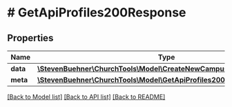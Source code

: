 # # GetApiProfiles200Response

## Properties

Name | Type | Description | Notes
------------ | ------------- | ------------- | -------------
**data** | [**\StevenBuehner\ChurchTools\Model\CreateNewCampus201ResponseData[]**](CreateNewCampus201ResponseData.md) |  | [optional]
**meta** | [**\StevenBuehner\ChurchTools\Model\GetApiProfiles200ResponseMeta**](GetApiProfiles200ResponseMeta.md) |  | [optional]

[[Back to Model list]](../../README.md#models) [[Back to API list]](../../README.md#endpoints) [[Back to README]](../../README.md)
